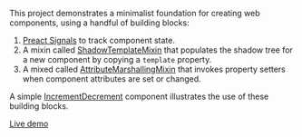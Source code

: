 This project demonstrates a minimalist foundation for creating web components, using a handful of building blocks:

1. [Preact Signals](https://preactjs.com/guide/v10/signals/) to track component state.
1. A mixin called [ShadowTemplateMixin](./src/ShadowTemplateMixin.js) that populates the shadow tree for a new component by copying a `template` property.
1. A mixed called [AttributeMarshallingMixin](./src/AttributeMarshallingMixin.js) that invokes property setters when component attributes are set or changed.

A simple [IncrementDecrement](./src/IncrementDecrement.js) component illustrates the use of these building blocks.

[Live demo](https://signals-component.netlify.app/src/index.html)
